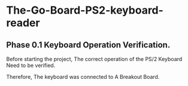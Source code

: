 # The-Go-Board-PS2-keyboard-reader
## Phase 0.1 Keyboard Operation Verification.

Before starting the project, The  correct operation of the PS/2 Keyboard Need to be verified.


Therefore, The keyboard was connected to A Breakout Board.
 


